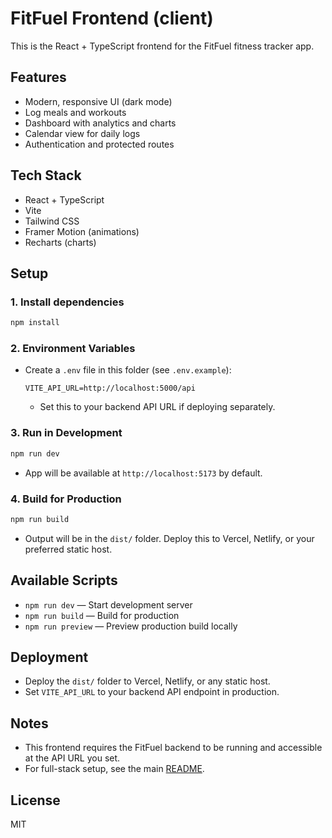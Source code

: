 # FitFuel Frontend (client)

This is the React + TypeScript frontend for the FitFuel fitness tracker app.

## Features
- Modern, responsive UI (dark mode)
- Log meals and workouts
- Dashboard with analytics and charts
- Calendar view for daily logs
- Authentication and protected routes

## Tech Stack
- React + TypeScript
- Vite
- Tailwind CSS
- Framer Motion (animations)
- Recharts (charts)

## Setup

### 1. Install dependencies
```bash
npm install
```

### 2. Environment Variables
- Create a `.env` file in this folder (see `.env.example`):
  ```env
  VITE_API_URL=http://localhost:5000/api
  ```
  - Set this to your backend API URL if deploying separately.

### 3. Run in Development
```bash
npm run dev
```
- App will be available at `http://localhost:5173` by default.

### 4. Build for Production
```bash
npm run build
```
- Output will be in the `dist/` folder. Deploy this to Vercel, Netlify, or your preferred static host.

## Available Scripts
- `npm run dev` — Start development server
- `npm run build` — Build for production
- `npm run preview` — Preview production build locally

## Deployment
- Deploy the `dist/` folder to Vercel, Netlify, or any static host.
- Set `VITE_API_URL` to your backend API endpoint in production.

## Notes
- This frontend requires the FitFuel backend to be running and accessible at the API URL you set.
- For full-stack setup, see the main [README](../README.md).

## License
MIT 